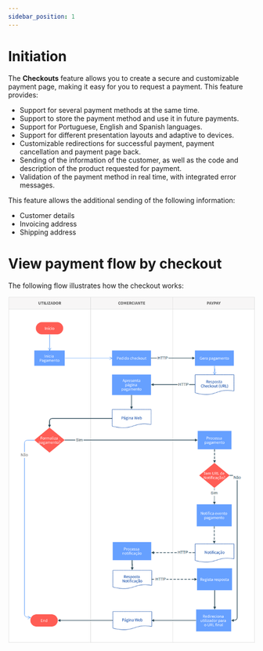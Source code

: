 ```yaml
---
sidebar_position: 1
---
```


# Initiation

The **Checkouts** feature allows you to create a secure and customizable payment page, making it easy for you to request a payment.
This feature provides:

- Support for several payment methods at the same time.
- Support to store the payment method and use it in future payments.
- Support for Portuguese, English and Spanish languages.
- Support for different presentation layouts and adaptive to devices.
- Customizable redirections for successful payment, payment cancellation and payment page back.
- Sending of the information of the customer, as well as the code and description of the product requested for payment.
- Validation of the payment method in real time, with integrated error messages.

This feature allows the additional sending of the following information:

- Customer details
- Invoicing address
- Shipping address

# View payment flow by checkout

The following flow illustrates how the checkout works:

![Checkout flow](../../../../../_media/checkout_flow.png)
